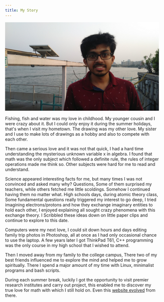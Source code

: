 ```yaml
---
title: My Story
---
```


![Buddha Statue of Hyderabad, 29 February 2020](my_photo.jpg)

Fishing, fish and water was my love in childhood. My younger cousin and I were crazy about it. But I could only enjoy it during the summer holidays, that's when I visit my hometown. The drawing was my other love. My sister and I use to make lots of drawings as a hobby and also to compete with each other.

Then came a serious love and it was not that quick, I had a hard time understanding the mysterious unknown variable x in algebra. I found that math was the only subject which followed a definite rule, the rules of integer operations made me think so. Other subjects were hard for me to read and understand.

Science appeared interesting facts for me, but many times I was not convinced and asked many why? Questions, Some of them surprised my teachers, while others fetched me little scoldings. Somehow I continued having them no matter what. High schools days, during atomic theory class, Some fundamental questions really triggered my interest to go deep, I tried imagining electrons/protons and how they exchange imaginary entities to hold each other, I enjoyed explaining all sought crazy phenomena with this exchange theory. I Scribbled these ideas down on little paper clips and continue to explore to this date.

Computers were my next love, I could sit down hours and days editing family trip photos in Photoshop, all at once as I had only occasional chance to use the laptop. A few years later I got ThinkPad T61, C++ programming was the only course in my high school that I wished to attend.

Then I moved away from my family to the college campus, There two of my best friends influenced me to explore the mind and helped me to grow spiritually. There I spend a major amount of my time with Linux, minimalist programs and bash scripts.
<!-- [Git repo](https://github.com/albertshaji/x){target="_blank"}. -->

During each summer break, luckily I got the opportunity to visit premier research institutes and carry out project, this enabled me to discover my true love for math with which I still hold on. Even this [website evolved](README.html) from there.
